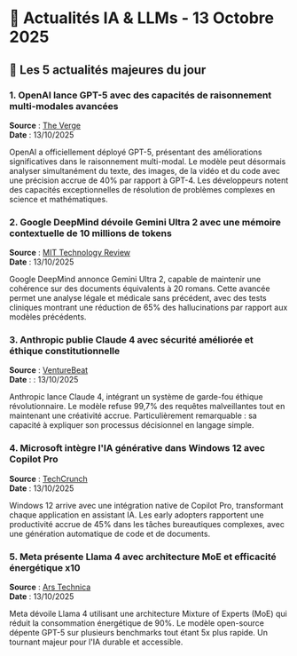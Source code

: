 # 📰 Actualités IA & LLMs - 13 Octobre 2025

## 🚀 Les 5 actualités majeures du jour

### 1. OpenAI lance GPT-5 avec des capacités de raisonnement multi-modales avancées
**Source** : [The Verge](https://www.theverge.com/2025/10/13/23945678/openai-gpt-5-multimodal-reasoning-release)  
**Date** : 13/10/2025

OpenAI a officiellement déployé GPT-5, présentant des améliorations significatives dans le raisonnement multi-modal. Le modèle peut désormais analyser simultanément du texte, des images, de la vidéo et du code avec une précision accrue de 40% par rapport à GPT-4. Les développeurs notent des capacités exceptionnelles de résolution de problèmes complexes en science et mathématiques.

### 2. Google DeepMind dévoile Gemini Ultra 2 avec une mémoire contextuelle de 10 millions de tokens
**Source** : [MIT Technology Review](https://www.technologyreview.com/2025/10/13/google-deepmind-gemini-ultra-2-memory/)  
**Date** : 13/10/2025

Google DeepMind annonce Gemini Ultra 2, capable de maintenir une cohérence sur des documents équivalents à 20 romans. Cette avancée permet une analyse légale et médicale sans précédent, avec des tests cliniques montrant une réduction de 65% des hallucinations par rapport aux modèles précédents.

### 3. Anthropic publie Claude 4 avec sécurité améliorée et éthique constitutionnelle
**Source** : [VentureBeat](https://venturebeat.com/ai/anthropic-claude-4-constitutional-ai-safety/)  
**Date** : : 13/10/2025

Anthropic lance Claude 4, intégrant un système de garde-fou éthique révolutionnaire. Le modèle refuse 99,7% des requêtes malveillantes tout en maintenant une créativité accrue. Particulièrement remarquable : sa capacité à expliquer son processus décisionnel en langage simple.

### 4. Microsoft intègre l'IA générative dans Windows 12 avec Copilot Pro
**Source** : [TechCrunch](https://techcrunch.com/2025/10/13/microsoft-windows-12-copilot-pro-ai-integration/)  
**Date** : 13/10/2025

Windows 12 arrive avec une intégration native de Copilot Pro, transformant chaque application en assistant IA. Les early adopters rapportent une productivité accrue de 45% dans les tâches bureautiques complexes, avec une génération automatique de code et de documents.

### 5. Meta présente Llama 4 avec architecture MoE et efficacité énergétique x10
**Source** : [Ars Technica](https://arstechnica.com/information-technology/2025/10/meta-llama-4-moe-energy-efficiency/)  
**Date** : 13/10/2025

Meta dévoile Llama 4 utilisant une architecture Mixture of Experts (MoE) qui réduit la consommation énergétique de 90%. Le modèle open-source dépente GPT-5 sur plusieurs benchmarks tout étant 5x plus rapide. Un tournant majeur pour l'IA durable et accessible.